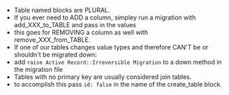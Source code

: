 * Table named blocks are PLURAL.
* If you ever need to ADD a column, simpley run a migration with add_XXX_to_TABLE and pass in the values
* this goes for REMOVING a column as well with remove_XXX_from_TABLE.
* If one of our tables changes value types and therefore CAN'T be or shouldn't be migrated down:
* add `raise Active Record::Irreversible Migration` to a down method in the migration file
* Tables with no primary key are usually considered join tables.
* to accomplish this pass `id: false` in the name of the create_table block.